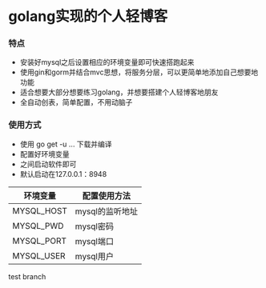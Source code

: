 # golang实现的个人轻博客

### 特点

- 安装好mysql之后设置相应的环境变量即可快速搭跑起来
- 使用gin和gorm并结合mvc思想，将服务分层，可以更简单地添加自己想要地功能
- 适合想要大部分想要练习golang，并想要搭建个人轻博客地朋友
- 全自动创表，简单配置，不用动脑子

### 使用方式

- 使用 go get -u ... 下载并编译
- 配置好环境变量
- 之间启动软件即可
- 默认启动在127.0.0.1：8948

环境变量|配置使用方法
--------|----------
MYSQL_HOST|mysql的监听地址
MYSQL_PWD|mysql密码
MYSQL_PORT|mysql端口
MYSQL_USER|mysql用户



test branch